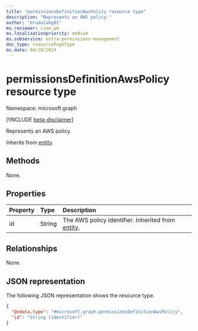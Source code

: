```yaml
---
title: "permissionsDefinitionAwsPolicy resource type"
description: "Represents an AWS policy."
author: "mrudulahg01"
ms.reviewer: ciem_pm
ms.localizationpriority: medium
ms.subservice: entra-permissions-management
doc_type: resourcePageType
ms.date: 04/18/2024
---
```


# permissionsDefinitionAwsPolicy resource type

Namespace: microsoft.graph

[!INCLUDE [beta-disclaimer](../../includes/beta-disclaimer.md)]

Represents an AWS policy.

Inherits from [entity](../resources/entity.md).

## Methods
None.

## Properties
|Property|Type|Description|
|:---|:---|:---|
|id|String|The AWS policy identifier. Inherited from [entity](../resources/entity.md).|

## Relationships
None.

## JSON representation
The following JSON representation shows the resource type.
<!-- {
  "blockType": "resource",
  "keyProperty": "id",
  "@odata.type": "microsoft.graph.permissionsDefinitionAwsPolicy",
  "baseType": "microsoft.graph.entity",
  "openType": false
}
-->
``` json
{
  "@odata.type": "#microsoft.graph.permissionsDefinitionAwsPolicy",
  "id": "String (identifier)"
}
```

